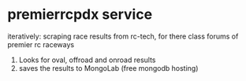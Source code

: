 premierrcpdx service 
====================

iteratively: scraping race results from rc-tech, for there class forums of premier rc raceways

1.  Looks for oval, offroad and onroad results
2.  saves the results to MongoLab (free mongodb hosting)




